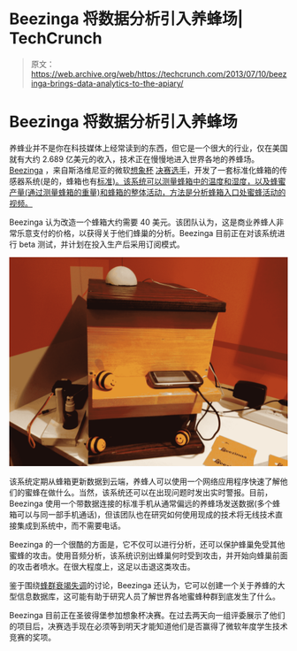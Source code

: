 # Beezinga 将数据分析引入养蜂场| TechCrunch

> 原文：<https://web.archive.org/web/https://techcrunch.com/2013/07/10/beezinga-brings-data-analytics-to-the-apiary/>

# Beezinga 将数据分析引入养蜂场

养蜂业并不是你在科技媒体上经常读到的东西，但它是一个很大的行业，仅在美国就有大约 2.689 亿美元的收入，技术正在慢慢地进入世界各地的养蜂场。 [Beezinga](https://web.archive.org/web/20230325002940/http://beezinga.com/) ，来自斯洛维尼亚的微软[想象杯](https://web.archive.org/web/20230325002940/http://www.imaginecup.com/) [决赛选手](https://web.archive.org/web/20230325002940/http://imaginecup.com/ic13/team/beezinga#?fbid=EKBhMW7qh6p)，开发了一套标准化蜂箱的传感器系统(是的，蜂箱也有[标准)。该系统可以测量蜂箱中的温度和湿度，以及蜂蜜产量(通过测量蜂箱的重量)和蜂箱的整体活动，方法是分析蜂箱入口处蜜蜂活动的视频。](https://web.archive.org/web/20230325002940/http://www.beekeepingforum.co.uk/showthread.php?t=856)

Beezinga 认为改造一个蜂箱大约需要 40 美元。该团队认为，这是商业养蜂人非常乐意支付的价格，以获得关于他们蜂巢的分析。Beezinga 目前正在对该系统进行 beta 测试，并计划在投入生产后采用订阅模式。

[![beezinga-hive](img/8433d9b84671403bbbee8678df1715d7.png)](https://web.archive.org/web/20230325002940/https://techcrunch.com/wp-content/uploads/2013/07/beezinga-hive.jpg)

该系统定期从蜂箱更新数据到云端，养蜂人可以使用一个网络应用程序快速了解他们的蜜蜂在做什么。当然，该系统还可以在出现问题时发出实时警报。目前，Beezinga 使用一个带数据连接的标准手机从通常偏远的养蜂场发送数据(多个蜂箱可以与同一部手机通话)，但该团队也在研究如何使用现成的技术将无线技术直接集成到系统中，而不需要电话。

Beezinga 的一个很酷的方面是，它不仅可以进行分析，还可以保护蜂巢免受其他蜜蜂的攻击。使用音频分析，该系统识别出蜂巢何时受到攻击，并开始向蜂巢前面的攻击者喷水。在很大程度上，这足以击退这类攻击。

鉴于围绕[蜂群衰竭失调](https://web.archive.org/web/20230325002940/https://en.wikipedia.org/wiki/Colony_collapse_disorder)的讨论，Beezinga 还认为，它可以创建一个关于养蜂的大型信息数据库，这可能有助于研究人员了解世界各地蜜蜂种群到底发生了什么。

Beezinga 目前正在圣彼得堡参加想象杯决赛。在过去两天向一组评委展示了他们的项目后，决赛选手现在必须等到明天才能知道他们是否赢得了微软年度学生技术竞赛的奖项。